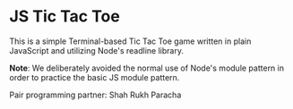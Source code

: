 # JS Tic Tac Toe

This is a simple Terminal-based Tic Tac Toe game written
in plain JavaScript and utilizing Node's readline library.

**Note**: We deliberately avoided the normal use of
Node's module pattern in order to practice the basic JS module pattern.

Pair programming partner: Shah Rukh Paracha
